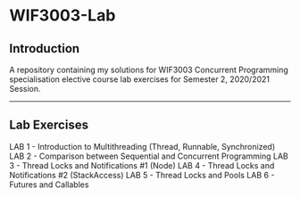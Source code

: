 # WIF3003-Lab

## Introduction

A repository containing my solutions for WIF3003 Concurrent Programming specialisation elective course lab exercises for Semester 2, 2020/2021 Session.

<hr>

## Lab Exercises

LAB 1 - Introduction to Multithreading (Thread, Runnable, Synchronized)
LAB 2 - Comparison between Sequential and Concurrent Programming
LAB 3 - Thread Locks and Notifications #1 (Node)
LAB 4 - Thread Locks and Notifications #2 (StackAccess)
LAB 5 - Thread Locks and Pools
LAB 6 - Futures and Callables